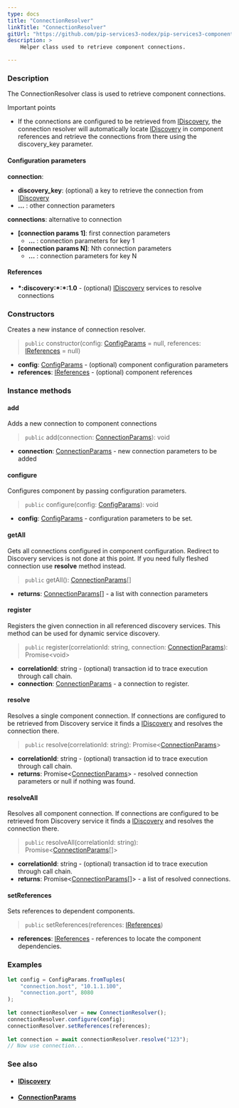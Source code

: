 ```yaml
---
type: docs
title: "ConnectionResolver"
linkTitle: "ConnectionResolver"
gitUrl: "https://github.com/pip-services3-nodex/pip-services3-components-nodex"
description: >
    Helper class used to retrieve component connections.

---
```


### Description

The ConnectionResolver class is used to retrieve component connections.

Important points

- If the connections are configured to be retrieved from [IDiscovery](../idiscovery), the connection resolver will automatically locate [IDiscovery](../idiscovery) in component references and retrieve the connections from there using the discovery_key parameter.

#### Configuration parameters

**connection**:  
- **discovery_key**: (optional) a key to retrieve the connection from [IDiscovery](../idiscovery)
- **...** : other connection parameters

**connections**:  alternative to connection
- **[connection params 1]**: first connection parameters
    - **...** :  connection parameters for key 1
- **[connection params N]**: Nth connection parameters
    - **...** : connection parameters for key N

#### References
- **\*:discovery:\*:\*:1.0** - (optional) [IDiscovery](../idiscovery) services to resolve connections




### Constructors
Creates a new instance of connection resolver.

> `public` constructor(config: [ConfigParams](../../../commons/config/config_params) = null, references: [IReferences](../../../commons/refer/ireferences) = null)

- **config**: [ConfigParams](../../../commons/config/config_params) - (optional) component configuration parameters
- **references**: [IReferences](../../../commons/refer/ireferences) - (optional) component references


### Instance methods

#### add
Adds a new connection to component connections

> `public` add(connection: [ConnectionParams](../connection_params)): void

- **connection**: [ConnectionParams](../connection_params) - new connection parameters to be added


#### configure
Configures component by passing configuration parameters.

> `public` configure(config: [ConfigParams](../../../commons/config/config_params)): void

- **config**: [ConfigParams](../../../commons/config/config_params) - configuration parameters to be set.


#### getAll
Gets all connections configured in component configuration.
Redirect to Discovery services is not done at this point.
If you need fully fleshed connection use **resolve** method instead.

> `public` getAll(): [ConnectionParams](../connection_params)[]

- **returns**: [ConnectionParams](../connection_params)[] - a list with connection parameters


#### register
Registers the given connection in all referenced discovery services.
This method can be used for dynamic service discovery.

> `public` register(correlationId: string, connection: [ConnectionParams](../connection_params)): Promise\<void\>

- **correlationId**: string - (optional) transaction id to trace execution through call chain.
- **connection**: [ConnectionParams](../connection_params) - a connection to register.


#### resolve
Resolves a single component connection. If connections are configured to be retrieved
from Discovery service it finds a [IDiscovery](../idiscovery) and resolves the connection there.

> `public` resolve(correlationId: string): Promise<[ConnectionParams](../connection_params)>

- **correlationId**: string - (optional) transaction id to trace execution through call chain.
- **returns**: Promise<[ConnectionParams](../connection_params)> - resolved connection parameters or null if nothing was found.


#### resolveAll
Resolves all component connection. If connections are configured to be retrieved
from Discovery service it finds a [IDiscovery](../idiscovery) and resolves the connection there.

> `public` resolveAll(correlationId: string): Promise<[ConnectionParams](../connection_params)[]>

- **correlationId**: string - (optional) transaction id to trace execution through call chain.
- **returns**: Promise<[ConnectionParams](../connection_params)[]> - a list of resolved connections.


#### setReferences
Sets references to dependent components.

> `public` setReferences(references: [IReferences](../../../commons/refer/ireferences))

- **references**: [IReferences](../../../commons/refer/ireferences) - references to locate the component dependencies.


### Examples

```typescript
let config = ConfigParams.fromTuples(
    "connection.host", "10.1.1.100",
    "connection.port", 8080
);
   
let connectionResolver = new ConnectionResolver();
connectionResolver.configure(config);
connectionResolver.setReferences(references);
  
let connection = await connectionResolver.resolve("123");
// Now use connection...
```

### See also
- #### [IDiscovery](../idiscovery)
- #### [ConnectionParams](../connection_params)

